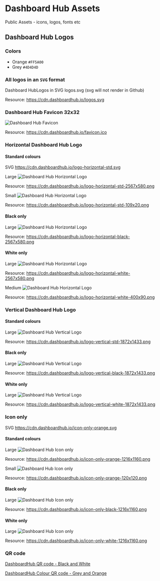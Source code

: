 # Dashboard Hub Assets

Public Assets - icons, logos, fonts etc

## Dashboard Hub Logos

### Colors

* Orange `#FF5A00`
* Grey `#4D4D4D`

### All logos in an `SVG` format

Dashboard HubLogos in SVG logos.svg (svg will not render in Github)

Resource: https://cdn.dashboardhub.io/logos.svg

### Dashboard Hub Favicon 32x32

![Dashboard Hub Favicon](favicon.ico)

Resource: https://cdn.dashboardhub.io/favicon.ico


### Horizontal Dashboard Hub Logo

#### Standard colours

SVG https://cdn.dashboardhub.io/logo-horizontal-std.svg

Large
![Dashboard Hub Horizontal Logo](logo-horizontal-std-2567x580.png)

Resource: https://cdn.dashboardhub.io/logo-horizontal-std-2567x580.png

Small
![Dashboard Hub Horizontal Logo](logo-horizontal-std-109x20.png)

Resource: https://cdn.dashboardhub.io/logo-horizontal-std-109x20.png

#### Black only

Large
![Dashboard Hub Horizontal Logo](logo-horizontal-black-2567x580.png)

Resource: https://cdn.dashboardhub.io/logo-horizontal-black-2567x580.png

#### White only

Large
![Dashboard Hub Horizontal Logo](logo-horizontal-white-2567x580.png)

Resource: https://cdn.dashboardhub.io/logo-horizontal-white-2567x580.png

Medium
![Dashboard Hub Horizontal Logo](logo-horizontal-white-400x90.png)

Resource: https://cdn.dashboardhub.io/logo-horizontal-white-400x90.png


### Vertical Dashboard Hub Logo

#### Standard colours

Large
![Dashboard Hub Vertical Logo](logo-vertical-std-1872x1433.png)

Resource: https://cdn.dashboardhub.io/logo-vertical-std-1872x1433.png

#### Black only

Large
![Dashboard Hub Vertical Logo](logo-vertical-black-1872x1433.png)

Resource: https://cdn.dashboardhub.io/logo-vertical-black-1872x1433.png

#### White only

Large
![Dashboard Hub Vertical Logo](logo-vertical-white-1872x1433.png)

Resource: https://cdn.dashboardhub.io/logo-vertical-white-1872x1433.png


### Icon only

SVG https://cdn.dashboardhub.io/icon-only-orange.svg

#### Standard colours

Large
![Dashboard Hub Icon only](icon-only-orange-1216x1160.png)

Resource: https://cdn.dashboardhub.io/icon-only-orange-1216x1160.png

Small
![Dashboard Hub Icon only](icon-only-orange-120x120.png)

Resource: https://cdn.dashboardhub.io/icon-only-orange-120x120.png

#### Black only

Large
![Dashboard Hub Icon only](icon-only-black-1216x1160.png)

Resource: https://cdn.dashboardhub.io/icon-only-black-1216x1160.png

#### White only

Large
![Dashboard Hub Icon only](icon-only-white-1216x1160.png)

Resource: https://cdn.dashboardhub.io/icon-only-white-1216x1160.png


### QR code

[DashboardHub QR code - Black and White](dashboardhub-qr-code.svg)

[DashboardHub Colour QR code - Grey and Orange](dashboardhub-qr-code-colour.svg)
